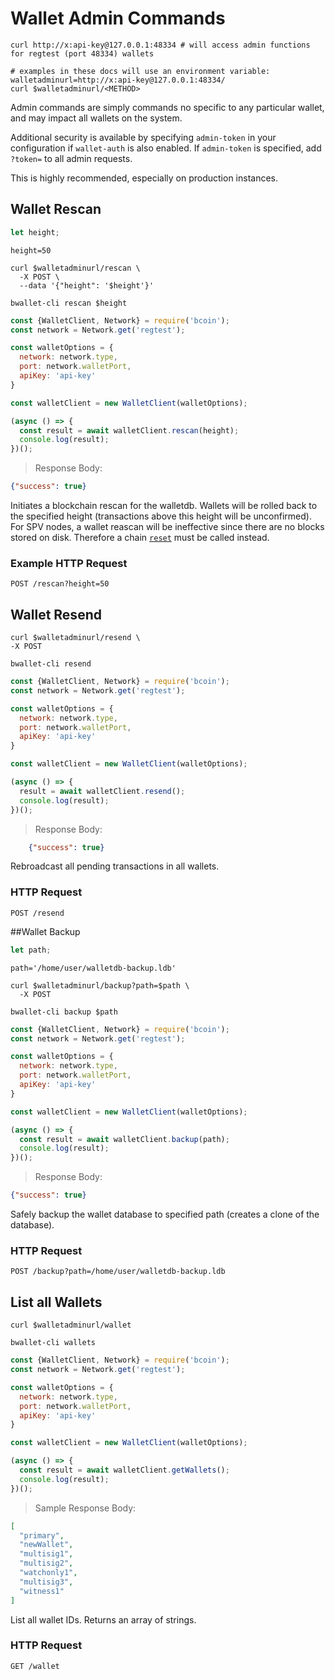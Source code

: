 # Wallet Admin Commands

```shell--curl
curl http://x:api-key@127.0.0.1:48334 # will access admin functions for regtest (port 48334) wallets

# examples in these docs will use an environment variable:
walletadminurl=http://x:api-key@127.0.0.1:48334/
curl $walletadminurl/<METHOD>
```

Admin commands are simply commands no specific to any particular wallet, and may
impact all wallets on the system.

Additional security is available by specifying `admin-token` in your configuration
if `wallet-auth` is also enabled. If `admin-token` is specified, add `?token=`
to all admin requests.

This is highly recommended, especially on production instances.

## Wallet Rescan
```javascript
let height;
```

```shell--vars
height=50
```

```shell--curl
curl $walletadminurl/rescan \
  -X POST \
  --data '{"height": '$height'}'
```

```shell--cli
bwallet-cli rescan $height
```

```javascript
const {WalletClient, Network} = require('bcoin');
const network = Network.get('regtest');

const walletOptions = {
  network: network.type,
  port: network.walletPort,
  apiKey: 'api-key'
}

const walletClient = new WalletClient(walletOptions);

(async () => {
  const result = await walletClient.rescan(height);
  console.log(result);
})();

```

> Response Body:

```json
{"success": true}
```

Initiates a blockchain rescan for the walletdb. Wallets will be rolled back to the specified height (transactions above this height will be unconfirmed). For SPV nodes, a wallet
reascan will be ineffective since there are no blocks stored on disk. Therefore a
chain [`reset`](#reset-blockchain) must be called instead.

### Example HTTP Request
`POST /rescan?height=50`


## Wallet Resend
```shell--curl
curl $walletadminurl/resend \
-X POST
```

```shell--cli
bwallet-cli resend
```

```javascript
const {WalletClient, Network} = require('bcoin');
const network = Network.get('regtest');

const walletOptions = {
  network: network.type,
  port: network.walletPort,
  apiKey: 'api-key'
}

const walletClient = new WalletClient(walletOptions);

(async () => {
  result = await walletClient.resend();
  console.log(result);
})();
```

> Response Body:

```json
    {"success": true}
```

Rebroadcast all pending transactions in all wallets.

### HTTP Request

`POST /resend`

##Wallet Backup
```javascript
let path;
```

```shell--vars
path='/home/user/walletdb-backup.ldb'
```

```shell--curl
curl $walletadminurl/backup?path=$path \
  -X POST
```

```shell--cli
bwallet-cli backup $path
```

```javascript
const {WalletClient, Network} = require('bcoin');
const network = Network.get('regtest');

const walletOptions = {
  network: network.type,
  port: network.walletPort,
  apiKey: 'api-key'
}

const walletClient = new WalletClient(walletOptions);

(async () => {
  const result = await walletClient.backup(path);
  console.log(result);
})();
```

> Response Body:

```json
{"success": true}
```

Safely backup the wallet database to specified path (creates a clone of the database).

### HTTP Request

`POST /backup?path=/home/user/walletdb-backup.ldb`

## List all Wallets

```shell--curl
curl $walletadminurl/wallet
```

```shell--cli
bwallet-cli wallets
```

```javascript
const {WalletClient, Network} = require('bcoin');
const network = Network.get('regtest');

const walletOptions = {
  network: network.type,
  port: network.walletPort,
  apiKey: 'api-key'
}

const walletClient = new WalletClient(walletOptions);

(async () => {
  const result = await walletClient.getWallets();
  console.log(result);
})();
```

> Sample Response Body:

```json
[
  "primary",
  "newWallet",
  "multisig1",
  "multisig2",
  "watchonly1",
  "multisig3",
  "witness1"
]
```

List all wallet IDs. Returns an array of strings.

### HTTP Request

`GET /wallet`
